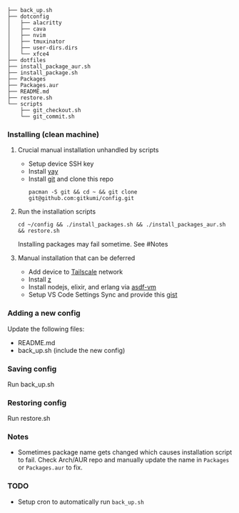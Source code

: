 ```
├── back_up.sh
├── dotconfig
│   ├── alacritty
│   ├── cava
│   ├── nvim
│   ├── tmuxinator
│   ├── user-dirs.dirs
│   └── xfce4
├── dotfiles
├── install_package_aur.sh
├── install_package.sh
├── Packages
├── Packages.aur
├── README.md
├── restore.sh
└── scripts
    ├── git_checkout.sh
    └── git_commit.sh
```

### Installing (clean machine)
1. Crucial manual installation unhandled by scripts
    - Setup device SSH key
    - Install [yay](https://github.com/Jguer/yay)
    - Install [git](https://wiki.archlinux.org/title/git) and clone this repo
      ```
      pacman -S git && cd ~ && git clone git@github.com:gitkumi/config.git
      ```
      
2. Run the installation scripts  
      ```
      cd ~/config && ./install_packages.sh && ./install_packages_aur.sh && restore.sh 
      ```

    Installing packages may fail sometime. See #Notes

3. Manual installation that can be deferred
    - Add device to [Tailscale](https://tailscale.com/) network
    - Install [z](https://github.com/rupa/z)
    - Install nodejs, elixir, and erlang via [asdf-vm](https://asdf-vm.com/#/)
    - Setup VS Code Settings Sync and provide this [gist](https://gist.github.com/gitkumi/c25479bdc423fe539611e3c0e281fd8d)

### Adding a new config
Update the following files:  
- README.md  
- back_up.sh (include the new config)  

### Saving config
Run back_up.sh

### Restoring config
Run restore.sh
  
### Notes
- Sometimes package name gets changed which causes installation script to fail. Check Arch/AUR repo and manually update the name in `Packages` or `Packages.aur` to fix.

### TODO
- Setup cron to automatically run `back_up.sh`